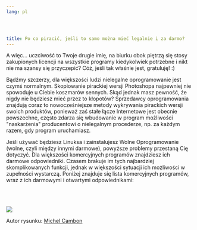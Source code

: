 ```yaml
---
lang: pl
﻿



title: Po co piracić, jeśli to samo można mieć legalnie i za darmo?
---
```


A więc... uczciwość to Twoje drugie imię, na biurku obok piętrzą się
stosy zakupionych licencji na wszystkie programy kiedykolwiek potrzebne
i nikt nie ma szansy się przyczepić? Cóż, jeśli tak właśnie jest,
gratuluję! :)

Bądźmy szczerzy, dla większości ludzi nielegalne oprogramowanie
jest czymś normalnym. Skopiowanie pirackiej wersji Photoshopa najpewniej
nie spowoduje u Ciebie koszmarów sennych. Skąd jednak masz pewność, że
nigdy nie będziesz mieć przez to kłopotów? Sprzedawcy oprogramowania
znajdują coraz to nowocześniejsze metody wykrywania pirackich wersji
swoich produktów, ponieważ zaś stałe łącze Internetowe jest obecnie
powszechne, często zdarza się wbudowanie w program możliwości
"naskarżenia" producentowi o nielegalnym procederze, np. za
każdym razem, gdy program uruchamiasz.

Jeśli używać będziesz Linuksa i zainstalujesz Wolne Oprogramowanie
(wolne, czyli między innymi darmowe), powyższe problemy przestaną Cię
dotyczyć. Dla większości komercyjnych programów znajdziesz ich darmowe
odpowiedniki. Czasem brakuje im tych najbardziej skomplikowanych funkcji,
jednak w większości sytuacji ich możliwości w zupełności wystarczą.
Poniżej znajduje się lista komercyjnych programów, wraz z ich darmowymi
i otwartymi odpowiednikami:

<?php

table_parser ("Tak", "Nie", "Program", "Darmowy odpowiednik", "Czy istnieje dla systemu Windows?");

?>

<br /><br>

<img src="Images/warez.png" />

Autor rysunku: <a href="http://michel.cambon.free.fr/ampere/salle1bis.htm">Michel Cambon</a>




